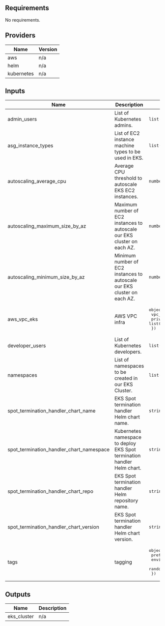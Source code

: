 ## Requirements

No requirements.

## Providers

| Name | Version |
|------|---------|
| aws | n/a |
| helm | n/a |
| kubernetes | n/a |

## Inputs

| Name | Description | Type | Default | Required |
|------|-------------|------|---------|:--------:|
| admin\_users | List of Kubernetes admins. | `list(string)` | n/a | yes |
| asg\_instance\_types | List of EC2 instance machine types to be used in EKS. | `list(string)` | n/a | yes |
| autoscaling\_average\_cpu | Average CPU threshold to autoscale EKS EC2 instances. | `number` | n/a | yes |
| autoscaling\_maximum\_size\_by\_az | Maximum number of EC2 instances to autoscale our EKS cluster on each AZ. | `number` | n/a | yes |
| autoscaling\_minimum\_size\_by\_az | Minimum number of EC2 instances to autoscale our EKS cluster on each AZ. | `number` | n/a | yes |
| aws\_vpc\_eks | AWS VPC infra | <pre>object({<br>    vpc_id          = string<br>    private_subnets  = list(string)<br>  })</pre> | n/a | yes |
| developer\_users | List of Kubernetes developers. | `list(string)` | n/a | yes |
| namespaces | List of namespaces to be created in our EKS Cluster. | `list(string)` | n/a | yes |
| spot\_termination\_handler\_chart\_name | EKS Spot termination handler Helm chart name. | `string` | n/a | yes |
| spot\_termination\_handler\_chart\_namespace | Kubernetes namespace to deploy EKS Spot termination handler Helm chart. | `string` | n/a | yes |
| spot\_termination\_handler\_chart\_repo | EKS Spot termination handler Helm repository name. | `string` | n/a | yes |
| spot\_termination\_handler\_chart\_version | EKS Spot termination handler Helm chart version. | `string` | n/a | yes |
| tags | tagging | <pre>object({<br>    prefix = string<br>    environment = string<br>    random = string<br>  })</pre> | n/a | yes |

## Outputs

| Name | Description |
|------|-------------|
| eks\_cluster | n/a |

